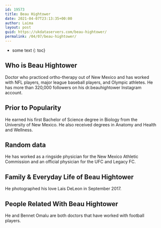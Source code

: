 ```yaml
---
id: 19573
title: Beau Hightower
date: 2021-04-07T23:13:35+00:00
author: Laima
layout: post
guid: https://ukdataservers.com/beau-hightower/
permalink: /04/07/beau-hightower/
---
```


* some text
{: toc}


## Who is Beau Hightower
                  
                  
                  
Doctor who practiced ortho-therapy out of New Mexico and has worked with NFL players, major league baseball players, and Olympic athletes. He has more than 320,000 followers on his dr.beauhightower Instagram account. 
                  
              
            
              
            
                
                
                
## Prior to Popularity
                  
                  
                  
He earned his first Bachelor of Science degree in Biology from the University of New Mexico. He also received degrees in Anatomy and Health and Wellness. 
                  
              
            
              
            
                
                
                
## Random data
                  
                  
                  
He has worked as a ringside physician for the New Mexico Athletic Commission and an official physician for the UFC and Legacy FC. 
                  
              
            
              
            
                
                
                
## Family & Everyday Life of Beau Hightower
                  
                  
                  
He photographed his love Lais DeLeon in September 2017. 
                  
              
            
              
            
                
                
                
## People Related With Beau Hightower
                  
                  
                  
He and Bennet Omalu are both doctors that have worked with football players. 
                  
              
            
              
            
                
              
            
              
              
            
            
              
            
          
          
          